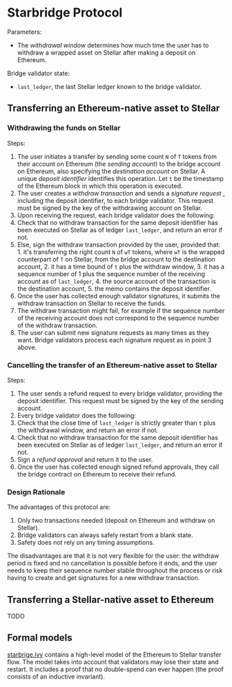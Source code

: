 # Starbridge Protocol

Parameters:
* The *withdrawal window* determines how much time the user has to withdraw a wrapped asset on Stellar after making a deposit on Ethereum.

Bridge validator state:
* `last_ledger`, the last Stellar ledger known to the bridge validator.

## Transferring an Ethereum-native asset to Stellar

### Withdrawing the funds on Stellar

Steps:
1. The user initiates a transfer by sending some count `N` of `T` tokens from their account on Ethereum (the *sending account*) to the bridge account on Ethereum, also specifying the *destination account* on Stellar. A unique *deposit identifier* identifies this operation. Let `t` be the timestamp of the Ethereum block in which this operation is executed.
2. The user creates a *withdraw transaction* and sends a *signature request* , including the deposit identifier, to each bridge validator. This request must be signed by the key of the withdrawing account on Stellar.
3. Upon receiving the request, each bridge validator does the following:
  1. Check that no withdraw transaction for the same deposit identifier has been executed on Stellar as of ledger `last_ledger`, and return an error if not.
  2. Else, sign the withdraw transaction provided by the user, provided that:
    1. it's transferring the right count `N` of `wT` tokens, where `wT` is the wrapped counterpart of `T` on Stellar, from the bridge account to the destination account,
    2. it has a time bound of `t` plus the withdraw window,
    3. it has a sequence number of 1 plus the sequence number of the receiving account as of `last_ledger`,
    4. the source account of the transaction is the destination account,
    5. the memo contains the deposit identifier.
4. Once the user has collected enough validator signatures, it submits the withdraw transaction on Stellar to receive the funds.
5. The withdraw transaction might fail, for example if the sequence number of the receiving account does not correspond to the sequence number of the withdraw transaction.
6. The user can submit new signature requests as many times as they want. Bridge validators process each signature request as in point 3 above.

### Cancelling the transfer of an Ethereum-native asset to Stellar

Steps:
1. The user sends a refund request to every bridge validator, providing the deposit identifier. This request must be signed by the key of the sending account.
2. Every bridge validator does the following:
  1. Check that the close time of `last_ledger` is strictly greater than `t` plus the withdrawal window, and return an error if not.
  2. Check that no withdraw transaction for the same deposit identifier has been executed on Stellar as of ledger `last_ledger`, and return an error if not.
  3. Sign a *refund approval* and return it to the user.
3. Once the user has collected enough signed refund approvals, they call the bridge contract on Ethereum to receive their refund.

### Design Rationale

The advantages of this protocol are:
1. Only two transactions needed (deposit on Ethereum and withdraw on Stellar).
2. Bridge validators can always safely restart from a blank state.
3. Safety does not rely on any timing assumptions.

The disadvantages are that it is not very flexible for the user: the withdraw period is fixed and no cancellation is possible before it ends, and the user needs to keep their sequence number stable throughout the process or risk having to create and get signatures for a new withdraw transaction.

## Transferring a Stellar-native asset to Ethereum

TODO

## Formal models

[starbrige.ivy](./formal-model/starbridge.ivy) contains a high-level model of the Ethereum to Stellar transfer flow. The model takes into account that validators may lose their state and restart. It includes a proof that no double-spend can ever happen (the proof consists of an inductive invariant).
